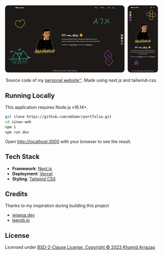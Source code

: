 <p align="center">
  <img src="/public/preview.png" alt='preview'>
</p>
<p align="center">
  Source code of my <a href='https://akhamr.me'>personal website™</a>. Made using next.js and tailwind-css.
</p>

## Running Locally

This application requires Node.js v16.14+.

```bash
git clone https://github.com/akhamr/portfolio.git
cd sinau-web
npm i
npm run dev
```

Open [http://localhost:3000](http://localhost:3000) with your browser to see the result.

## Tech Stack

-   **Framework**: [Next.js](https://nextjs.org/)
-   **Deployment**: [Vercel](https://vercel.com)
-   **Styling**: [Tailwind CSS](https://tailwindcss.com)

## Credits

Thanks to my inspiration during building this project

-   [wisesa.dev](https://wisesa.dev/)
-   [leerob.io](https://leerob.io/)

## License

Licensed under [BSD-2-Clause License, Copyright :copyright: 2023 Khamid Arrazaq](./LICENSE)
